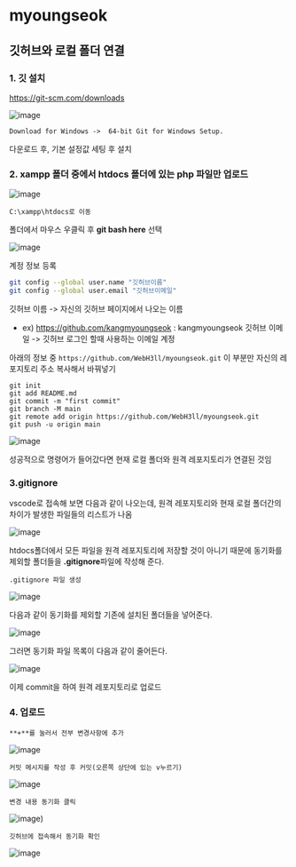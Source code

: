 # myoungseok

## 깃허브와 로컬 폴더 연결
### 1. 깃 설치

https://git-scm.com/downloads

![image](https://user-images.githubusercontent.com/33647663/177064711-51c62274-b367-4dec-b128-c6b705233878.png)

``` 
Download for Windows ->  64-bit Git for Windows Setup.
```

다운로드 후, 기본 설정값 세팅 후 설치


### 2. xampp 폴더 중에서 htdocs 폴더에 있는 php 파일만 업로드

![image](https://user-images.githubusercontent.com/33647663/177064852-bd2dc758-c54b-4a55-8123-0571e2632280.png)

```
C:\xampp\htdocs로 이동
```

폴더에서 마우스 우클릭 후 **git bash here** 선택

![image](https://user-images.githubusercontent.com/33647663/177065341-ee7e0bc1-4a07-40eb-a123-6744a2797472.png)

계정 정보 등록

```bash
git config --global user.name "깃허브이름"
git config --global user.email "깃허브이메일"
```


깃허브 이름 -> 자신의 깃허브 페이지에서 나오는 이름
- ex) https://github.com/kangmyoungseok  : kangmyoungseok
깃허브 이메일 -> 깃허브 로그인 할때 사용하는 이메일 계정

아래의 정보 중 ```https://github.com/WebH3ll/myoungseok.git``` 이 부분만 자신의 레포지토리 주소 복사해서 바꿔넣기

```
git init
git add README.md
git commit -m "first commit"
git branch -M main
git remote add origin https://github.com/WebH3ll/myoungseok.git
git push -u origin main
```


![image](https://user-images.githubusercontent.com/33647663/177066149-1fcad031-27ab-4e84-b781-655fd4c4e3ac.png)

성공적으로 명령어가 들어갔다면 현재 로컬 폴더와 원격 레포지토리가 연결된 것임


### 3.gitignore

vscode로 접속해 보면 다음과 같이 나오는데, 원격 레포지토리와 현재 로컬 폴더간의 차이가 발생한 파일들의 리스트가 나옴

![image](https://user-images.githubusercontent.com/33647663/177066308-7d56bc09-3e9a-45d2-a383-1957dd0fd2c4.png)

htdocs폴더에서 모든 파일을 원격 레포지토리에 저장할 것이 아니기 때문에 동기화를 제외할 폴더들을 **.gitignore**파일에 작성해 준다.

```.gitignore 파일 생성```

![image](https://user-images.githubusercontent.com/33647663/177066374-c3f0a042-c276-47dd-ac85-d3801fdd379e.png)

다음과 같이 동기화를 제외할 기존에 설치된 폴더들을 넣어준다.

![image](https://user-images.githubusercontent.com/33647663/177066425-f06ed102-70c8-44a0-8c10-cfc27ed79038.png)


그러면 동기화 파일 목록이 다음과 같이 줄어든다.

![image](https://user-images.githubusercontent.com/33647663/177066439-3c35994d-8b8d-47c8-b7d3-3f780b422f22.png)

이제 commit을 하여 원격 레포지토리로 업로드


### 4. 업로드 

```
**+**를 눌러서 전부 변경사항에 추가
```
![image](https://user-images.githubusercontent.com/33647663/177066499-a58ea597-0a7e-4d82-8b93-6c68c7acf1c2.png)

```
커밋 메시지를 작성 후 커밋(오른쪽 상단에 있는 v누르기)
```
![image](https://user-images.githubusercontent.com/33647663/177066538-0ad3f383-1bdc-4211-808d-c22466057bbe.png)


```
변경 내용 동기화 클릭
```

![image](https://user-images.githubusercontent.com/33647663/177066606-7ee70356-294b-4742-9c49-3318d370d968.png))


```
깃허브에 접속해서 동기화 확인
```

![image](https://user-images.githubusercontent.com/33647663/177066726-d6e6e925-7d28-4e32-9250-2b4ab1cd57fe.png)